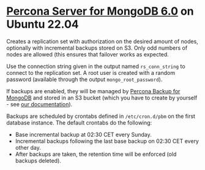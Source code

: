 # [Percona Server for MongoDB 6.0](https://docs.percona.com/percona-server-for-mongodb/6.0/index.html) on Ubuntu 22.04

Creates a replication set with authorization on the desired amount of nodes, optionally with incremental backups stored
on S3. Only odd numbers of nodes are allowed (this ensures that failover works as expected.

Use the connection string given in the output named `rs_conn_string` to connect to the replication set.
A root user is created with a random password (available through the output `mongo_root_password`).

If backups are enabled, they will be managed by
[Percona Backup for MongoDB](https://docs.percona.com/percona-backup-mongodb/index.html)
and stored in an S3 bucket (which you have to create by yourself - see
[our documentation](https://docs.binero.com/storage/object-storage/s3.html)).

Backups are scheduled by crontabs defined in `/etc/cron.d/pbm` on the first
database instance. The default crontabs do the following:
- Base incremental backup at 02:30 CET every Sunday.
- Incremental backups following the last base backup on 02:30 CET every other day.
- After backups are taken, the retention time will be enforced (old backups deleted).
